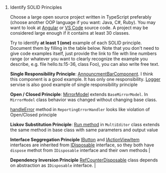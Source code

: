 1. Identify SOLID Principles

    Choose a large open source project written in TypeScript preferably (choose another OOP language if you want: Java, C#, Ruby). You may want to look at [Angular](https://github.com/angular) or [VS Code](https://github.com/microsoft/vscode) source code. A project may be considered large enough if it contains at least 30 classes.

    Try to identify **at least 1 (one)** example of each SOLID principle. Document them by filling in the table below. Note that you don't need to give code examples itself, just provide the link to file with line numbers range (or whatever you want to clearly recognize the example you describe, e.g. file hello.ts:15-36, class Foo), you can also write free text.

    
     **Single Responsibility Principle**: [AnnouncmentBarComponent](https://github.com/angular/angular/blob/master/aio/src/app/custom-elements/announcement-bar/announcement-bar.component.ts). I think this component is a good example. It has only one responsibility. 
     [Logger](https://github.com/angular/angular/blob/master/aio/src/app/shared/logger.service.ts) servise is also good example of single responsibility principle
    
    **Open / Closed Principle**: [MirrorModel](https://github.com/microsoft/vscode/blob/main/src/vs/editor/common/services/editorSimpleWorker.ts#L93) extends `BaseMirrorModel`. In `MirrorModel` class behavior was changed without changing base class.

    [handleError](https://github.com/angular/angular/blob/master/aio/src/app/shared/reporting-error-handler.ts#L21) method in `ReportingErrorHandler` looks like violation of Open/Closed principle
    
    **Liskov Substitution Principle**: [Run method](https://github.com/microsoft/vscode/blob/026e6239be90c9602ce1213f2538c0e0685196cb/src/vs/editor/browser/editorExtensions.ts#L376) in `MultiEditor` class extends the same method in base class with same parameters and output value
    
    **Interface Seggregation Principle** [IButton](https://github.com/microsoft/vscode/blob/main/src/vs/base/browser/ui/button/button.ts#L42) and [IActionViewItem](https://github.com/microsoft/vscode/blob/main/src/vs/base/browser/ui/actionbar/actionbar.ts#L16) interfaces are inherited from [IDisposable](https://github.com/microsoft/vscode/blob/main/src/vs/base/common/lifecycle.ts#L119) interface, so they both have `dispose` methot from `IDisposable` interface and their own methods          |
    
    **Dependency Inversion Principle** [RefCounterDisposable](https://github.com/microsoft/vscode/blob/main/src/vs/base/common/lifecycle.ts#L119) class depends on abstraction as `IDisposable` interface.           |
